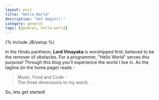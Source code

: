 ```yaml
---
layout: post
title: "Hello World"
description: "def begin():"
category: general
tags: [general, hello-world]
---
```

{% include JB/setup %}

In the Hindu pantheon, **Lord Vinayaka** is worshipped first; believed to be the remover of obstacles. For a programmer, "Hello World" serves this purpose!
Through this blog you'll experience the world I live in. As the tagline (in the home page) reads - 

> Music, Food and Code -  
> The three dimensions to my world.

So, lets get started! 
